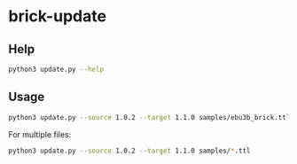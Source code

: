 # brick-update

## Help
```bash
python3 update.py --help     
```

## Usage
```bash
python3 update.py --source 1.0.2 --target 1.1.0 samples/ebu3b_brick.ttl 
```

For multiple files:
```bash
python3 update.py --source 1.0.2 --target 1.1.0 samples/*.ttl
```
